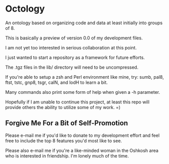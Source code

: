 # Octology
An ontology based on organizing code and data at least initially into groups of 8.

This is basically a preview of version 0.0 of my development files.

I am not yet too interested in serious collaboration at this point.

I just wanted to start a repository as a framework for future efforts.

The .tgz files in the lib/ directory will need to be uncompressed.

If you're able to setup a zsh and Perl environment like mine, try:
  sumb, pal8, ftst, tstc, gnp8, tsgr, calN, and lodH to learn a bit.
  
Many commands also print some form of help when given a -h parameter.

Hopefully if I am unable to continue this project, at least this
  repo will provide others the ability to utilize some of my work. =)

## Forgive Me For a Bit of Self-Promotion
Please e-mail me if you'd like to donate to my development effort and
  feel free to include the top 8 features you'd most like to see.
  
Please also e-mail me if you're a like-minded woman in the Oshkosh
  area who is interested in friendship. I'm lonely much of the time.
